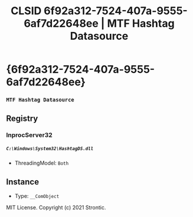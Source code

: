 ﻿---
title: "CLSID 6f92a312-7524-407a-9555-6af7d22648ee | MTF Hashtag Datasource"
excerpt: What is COM-Object CLSID 6f92a312-7524-407a-9555-6af7d22648ee?
---

# {6f92a312-7524-407a-9555-6af7d22648ee}

### `MTF Hashtag Datasource`

## Registry


### InprocServer32

##### `C:\Windows\System32\HashtagDS.dll`
* ThreadingModel: `Both`

## Instance

* Type: `__ComObject`

MIT License. Copyright (c) 2021 Strontic.


